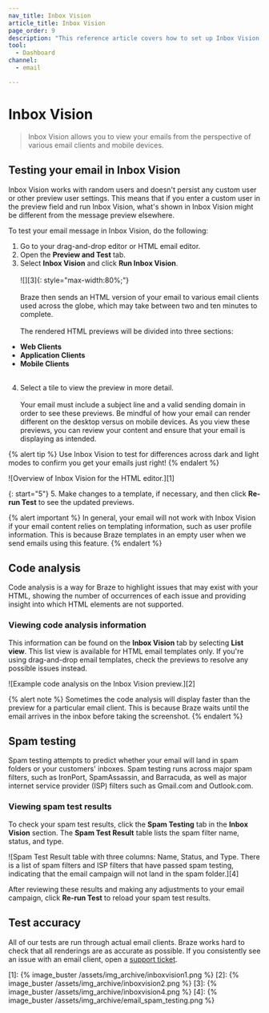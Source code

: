 ```yaml
---
nav_title: Inbox Vision
article_title: Inbox Vision
page_order: 9
description: "This reference article covers how to set up Inbox Vision, a feature that allows marketers to view their emails from the perspective of various email clients and mobile devices."
tool:
  - Dashboard
channel:
  - email

---
```


# Inbox Vision

> Inbox Vision allows you to view your emails from the perspective of various email clients and mobile devices. 

## Testing your email in Inbox Vision

Inbox Vision works with random users and doesn't persist any custom user or other preview user settings. This means that if you enter a custom user in the preview field and run Inbox Vision, what's shown in Inbox Vision might be different from the message preview elsewhere. 

To test your email message in Inbox Vision, do the following:

1. Go to your drag-and-drop editor or HTML email editor. 
2. Open the **Preview and Test** tab.
3. Select **Inbox Vision** and click **Run Inbox Vision**. <br><br> ![][3]{: style="max-width:80%;"} <br><br> Braze then sends an HTML version of your email to various email clients used across the globe, which may take between two and ten minutes to complete. <br><br> The rendered HTML previews will be divided into three sections: 
- **Web Clients** 
- **Application Clients** 
- **Mobile Clients** <br><br>
4. Select a tile to view the preview in more detail. <br><br> Your email must include a subject line and a valid sending domain in order to see these previews. Be mindful of how your email can render different on the desktop versus on mobile devices. As you view these previews, you can review your content and ensure that your email is displaying as intended.

{% alert tip %}
Use Inbox Vision to test for differences across dark and light modes to confirm you get your emails just right!
{% endalert %}

![Overview of Inbox Vision for the HTML editor.][1]

{: start="5"}
5. Make changes to a template, if necessary, and then click **Re-run Test** to see the updated previews.

{% alert important %} 
In general, your email will not work with Inbox Vision if your email content relies on templating information, such as user profile information. This is because Braze templates in an empty user when we send emails using this feature. 
{% endalert %}

## Code analysis

Code analysis is a way for Braze to highlight issues that may exist with your HTML, showing the number of occurrences of each issue and providing insight into which HTML elements are not supported. 

### Viewing code analysis information

This information can be found on the **Inbox Vision** tab by selecting <i class="fas fa-list"></i> **List view**. This list view is available for HTML email templates only. If you're using drag-and-drop email templates, check the previews to resolve any possible issues instead.

![Example code analysis on the Inbox Vision preview.][2]

{% alert note %} 
Sometimes the code analysis will display faster than the preview for a particular email client. This is because Braze waits until the email arrives in the inbox before taking the screenshot. 
{% endalert %}

## Spam testing

Spam testing attempts to predict whether your email will land in spam folders or your customers' inboxes. Spam testing runs across major spam filters, such as IronPort, SpamAssassin, and Barracuda, as well as major internet service provider (ISP) filters such as Gmail.com and Outlook.com.

### Viewing spam test results

To check your spam test results, click the **Spam Testing** tab in the **Inbox Vision** section. The **Spam Test Result** table lists the spam filter name, status, and type.

![Spam Test Result table with three columns: Name, Status, and Type. There is a list of spam filters and ISP filters that have passed spam testing, indicating that the email campaign will not land in the spam folder.][4]

After reviewing these results and making any adjustments to your email campaign, click **Re-run Test** to reload your spam test results.

## Test accuracy

All of our tests are run through actual email clients. Braze works hard to check that all renderings are as accurate as possible. If you consistently see an issue with an email client, open a [support ticket]({{site.baseurl}}/braze_support/).

[1]: {% image_buster /assets/img_archive/inboxvision1.png %}
[2]: {% image_buster /assets/img_archive/inboxvision2.png %}
[3]: {% image_buster /assets/img_archive/inboxvision4.png %}
[4]: {% image_buster /assets/img_archive/email_spam_testing.png %}

